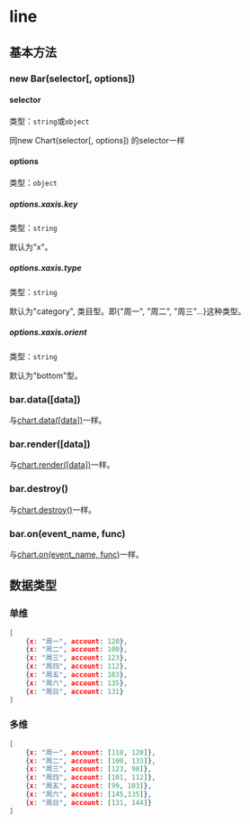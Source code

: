 # line

## 基本方法

### new Bar(selector[, options])

#### selector
类型：`string`或`object`

同new Chart(selector[, options]) 的selector一样

#### options
类型：`object`

##### options.xaxis.key
类型：`string`

默认为"x"。

##### options.xaxis.type
类型：`string`

默认为"category", 类目型。即{"周一", "周二", "周三"...}这种类型。

##### options.xaxis.orient
类型：`string`

默认为"bottom"型。

### bar.data([data])
与[chart.data([data])](./chart.md)一样。

### bar.render([data])

与[chart.render([data])](./chart.md)一样。


### bar.destroy()
与[chart.destroy()](./chart.md)一样。

### bar.on(event_name, func)
与[chart.on(event_name, func)](./chart.md)一样。

## 数据类型

### 单维
```json
[
    {x: "周一", account: 120},
    {x: "周二", account: 100},
    {x: "周三", account: 123},
    {x: "周四", account: 112},
    {x: "周五", account: 103},
    {x: "周六", account: 135},
    {x: "周日", account: 131}
]
```

### 多维
```json
[
    {x: "周一", account: [110, 120]},
    {x: "周二", account: [100, 133]},
    {x: "周三", account: [123, 98]},
    {x: "周四", account: [101, 112]},
    {x: "周五", account: [99, 103]},
    {x: "周六", account: [145,135]},
    {x: "周日", account: [131, 144]}
]
```


